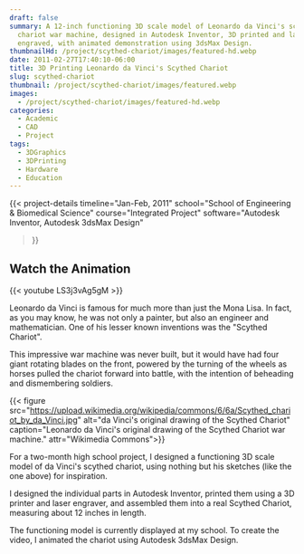```yaml
---
draft: false
summary: A 12-inch functioning 3D scale model of Leonardo da Vinci's scythed
  chariot war machine, designed in Autodesk Inventor, 3D printed and laser
  engraved, with animated demonstration using 3dsMax Design.
thumbnailHd: /project/scythed-chariot/images/featured-hd.webp
date: 2011-02-27T17:40:10-06:00
title: 3D Printing Leonardo da Vinci's Scythed Chariot
slug: scythed-chariot
thumbnail: /project/scythed-chariot/images/featured.webp
images:
  - /project/scythed-chariot/images/featured-hd.webp
categories:
  - Academic
  - CAD
  - Project
tags:
  - 3DGraphics
  - 3DPrinting
  - Hardware
  - Education
---
```

{{< project-details 
  timeline="Jan-Feb, 2011" 
  school="School of Engineering & Biomedical Science" 
  course="Integrated Project" 
  software="Autodesk Inventor, Autodesk 3dsMax Design" 
>}}

## Watch the Animation

{{< youtube LS3j3vAg5gM >}}

Leonardo da Vinci is famous for much more than just the Mona Lisa. In fact, as you may know, he was not only a painter, but also an engineer and mathematician. One of his lesser known inventions was the "Scythed Chariot".

This impressive war machine was never built, but it would have had four giant rotating blades on the front, powered by the turning of the wheels as horses pulled the chariot forward into battle, with the intention of beheading and dismembering soldiers.

{{< figure src="https://upload.wikimedia.org/wikipedia/commons/6/6a/Scythed_chariot_by_da_Vinci.jpg" alt="da Vinci's original drawing of the Scythed Chariot" caption="Leonardo da Vinci's original drawing of the Scythed Chariot war machine." attr="Wikimedia Commons">}}

For a two-month high school project, I designed a functioning 3D scale model of da Vinci's scythed chariot, using nothing but his sketches (like the one above) for inspiration.

I designed the individual parts in Autodesk Inventor, printed them using a 3D printer and laser engraver, and assembled them into a real Scythed Chariot, measuring about 12 inches in length.

The functioning model is currently displayed at my school. To create the video, I animated the chariot using Autodesk 3dsMax Design.
